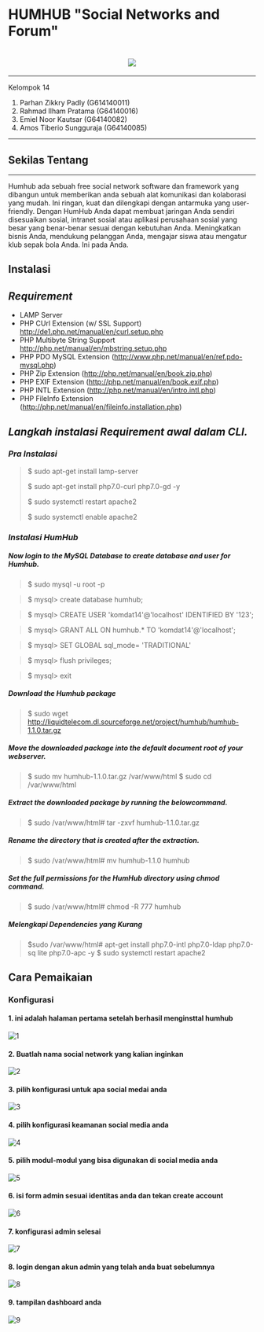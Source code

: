 HUMHUB "Social Networks and Forum"
===================

<h1 align="center"><img src="http://www.comneton.com/images/logos/logo-humhub.jpg"></h1>

----------
Kelompok 14

 1. Parhan Zikkry Padly (G614140011)
 2. Rahmad Ilham Pratama (G64140016)
 3. Emiel Noor Kautsar (G64140082)
 4. Amos Tiberio Sungguraja (G64140085)
 

-------------
## Sekilas Tentang
---
Humhub ada sebuah free social network software dan framework yang dibangun untuk memberikan anda sebuah alat komunikasi dan kolaborasi yang mudah. Ini ringan, kuat dan dilengkapi dengan antarmuka yang user-friendly. Dengan HumHub Anda dapat membuat jaringan Anda sendiri disesuaikan sosial, intranet sosial atau aplikasi perusahaan sosial yang besar yang benar-benar sesuai dengan kebutuhan Anda. Meningkatkan bisnis Anda, mendukung pelanggan Anda, mengajar siswa atau mengatur klub sepak bola Anda. Ini pada Anda.

Instalasi
---

## <i class="icon-pencil">Requirement</i>


 - LAMP Server 
 - PHP CUrl Extension (w/ SSL Support) http://de1.php.net/manual/en/curl.setup.php
 - PHP Multibyte String Support http://php.net/manual/en/mbstring.setup.php
 - PHP PDO MySQL Extension (http://www.php.net/manual/en/ref.pdo-mysql.php)
 - PHP Zip Extension (http://php.net/manual/en/book.zip.php)
 - PHP EXIF Extension (http://php.net/manual/en/book.exif.php)
 - PHP INTL Extension (http://php.net/manual/en/intro.intl.php)
 - PHP FileInfo Extension (http://php.net/manual/en/fileinfo.installation.php)

## <i class="icon-pencil">Langkah instalasi Requirement awal dalam CLI.</i>

### <i class="icon-pencil">Pra Instalasi</i>
> $ sudo apt-get install lamp-server
> 
> $ sudo apt-get install php7.0-curl php7.0-gd -y 
>
> $ sudo systemctl restart apache2
>
> $ sudo systemctl enable apache2 

### <i class="icon-pencil">Instalasi HumHub</i> 
	
##### Now login to the MySQL Database to create database and user for Humhub.
> $ sudo mysql -u root -p

> $ mysql> create database humhub;
	
> $ mysql> CREATE USER 'komdat14'@'localhost' IDENTIFIED BY '123';
	
> $ mysql> GRANT ALL ON humhub.* TO 'komdat14'@'localhost';
	
> $ mysql> SET GLOBAL sql_mode= 'TRADITIONAL'
	 
> $ mysql> flush privileges;
	 
> $ mysql> exit


##### Download the Humhub package
> $ sudo wget http://liquidtelecom.dl.sourceforge.net/project/humhub/humhub-1.1.0.tar.gz

##### Move the downloaded package into the default document root of your webserver.
> $ sudo mv humhub-1.1.0.tar.gz /var/www/html
> $ sudo cd /var/www/html 

##### Extract the downloaded package by running the belowcommand.
> $ sudo /var/www/html# tar -zxvf humhub-1.1.0.tar.gz

##### Rename the directory that is created after the extraction.
> $ sudo /var/www/html# mv humhub-1.1.0 humhub


##### Set the full permissions for the HumHub directory using chmod command.
> $ sudo /var/www/html# chmod -R 777 humhub 

##### <i class="icon-pencil">Melengkapi Dependencies yang Kurang</i> 
> $sudo /var/www/html# apt-get install php7.0-intl php7.0-ldap php7.0-sq
lite php7.0-apc -y
> $ sudo systemctl restart apache2 
	
## Cara Pemaikaian

### Konfigurasi

#### 1. ini adalah halaman pertama setelah berhasil menginsttal humhub
![1](https://github.com/emielnk/projek_komdat/blob/master/image/1.PNG)
	
#### 2. Buatlah nama social network yang kalian inginkan
![2](https://github.com/emielnk/projek_komdat/blob/master/image/2.PNG)
	
#### 3. pilih konfigurasi untuk apa social medai anda
![3](https://github.com/emielnk/projek_komdat/blob/master/image/3.PNG)

#### 4. pilih konfigurasi keamanan social media anda
![4](https://github.com/emielnk/projek_komdat/blob/master/image/4.PNG)

#### 5. pilih modul-modul yang bisa digunakan di social media anda
![5](https://github.com/emielnk/projek_komdat/blob/master/image/5.PNG)

#### 6. isi form admin sesuai identitas anda dan tekan create account
![6](https://github.com/emielnk/projek_komdat/blob/master/image/6.PNG)

#### 7. konfigurasi admin selesai
![7](https://github.com/emielnk/projek_komdat/blob/master/image/7.PNG)

#### 8. login dengan akun admin yang telah anda buat sebelumnya
![8](https://github.com/emielnk/projek_komdat/blob/master/image/8.PNG)

#### 9. tampilan dashboard anda
![9](https://github.com/emielnk/projek_komdat/blob/master/image/9.PNG)
